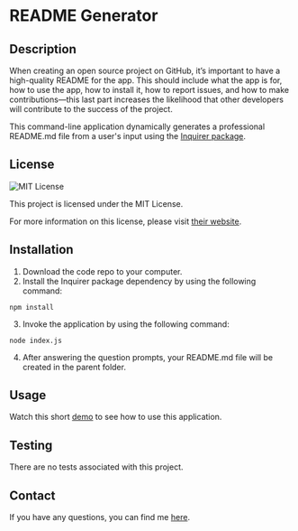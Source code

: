 # README Generator
  
## Description
When creating an open source project on GitHub, it’s important to have a high-quality README for the app. This should include what the app is for, how to use the app, how to install it, how to report issues, and how to make contributions&mdash;this last part increases the likelihood that other developers will contribute to the success of the project. 

This command-line application dynamically generates a professional README.md file from a user's input using the [Inquirer package](https://www.npmjs.com/package/inquirer).

## License
![MIT License](https://img.shields.io/badge/license-MIT-red)

This project is licensed under the MIT License.
    
For more information on this license, please visit [their website](https://www.mit.edu/~amini/LICENSE.md).
  
## Installation
1. Download the code repo to your computer.
2. Install the Inquirer package dependency by using the following command:
```
npm install
```
3. Invoke the application by using the following command:
```
node index.js
```
4. After answering the question prompts, your README.md file will be created in the parent folder.

## Usage
Watch this short [demo](https://drive.google.com/file/d/12P61Vi4GoStztpFXf3vh7_N03UR3H9vD/view?usp=sharing) to see how to use this application.

## Testing
There are no tests associated with this project.

## Contact
If you have any questions, you can find me [here](https://yyb613.github.io/portfolio).
